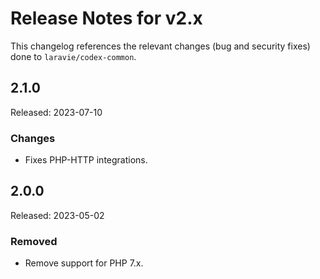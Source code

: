 # Release Notes for v2.x

This changelog references the relevant changes (bug and security fixes) done to `laravie/codex-common`.

## 2.1.0

Released: 2023-07-10

### Changes

* Fixes PHP-HTTP integrations.

## 2.0.0

Released: 2023-05-02

### Removed

* Remove support for PHP 7.x.
